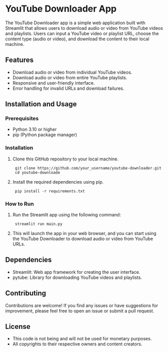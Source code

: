 # YouTube Downloader App

The YouTube Downloader app is a simple web application built with Streamlit that allows users to download audio or video from YouTube videos and playlists. Users can input a YouTube video or playlist URL, choose the content type (audio or video), and download the content to their local machine.

## Features

- Download audio or video from individual YouTube videos.
- Download audio or video from entire YouTube playlists.
- Responsive and user-friendly interface.
- Error handling for invalid URLs and download failures.

## Installation and Usage

### Prerequisites

- Python 3.10 or higher
- pip (Python package manager)

### Installation

1. Clone this GitHub repository to your local machine.

        git clone https://github.com/your_username/youtube-downloader.git
        cd youtube-downloade

2. Install the required dependencies using pip.

        pip install -r requirements.txt


### How to Run

1. Run the Streamlit app using the following command:

        streamlit run main.py

2. This will launch the app in your web browser, and you can start using the YouTube Downloader to download audio or video from YouTube URLs.

## Dependencies

- Streamlit: Web app framework for creating the user interface.
- pytube: Library for downloading YouTube videos and playlists.

## Contributing

Contributions are welcome! If you find any issues or have suggestions for improvement, please feel free to open an issue or submit a pull request.

## License

- This code is not being and will not be used for monetary purposes.
- All copyrights to their respective owners and content creators.
